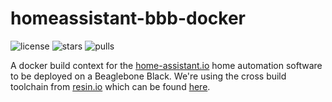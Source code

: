 # homeassistant-bbb-docker
![license](https://img.shields.io/github/license/sesceu/homeassistant-bbb-docker.svg "license")
![stars](https://img.shields.io/docker/stars/sesceu/homeassistant-bbb-docker.svg "stars")
![pulls](https://img.shields.io/docker/pulls/sesceu/homeassistant-bbb-docker.svg "pulls")

A docker build context for the [home-assistant.io](https://home-assistant.io/) home automation software to be deployed on a Beaglebone Black. We're using the cross build toolchain from [resin.io](https://resin.io) which can be found [here](https://github.com/resin-io-projects/armv7hf-debian-qemu).
